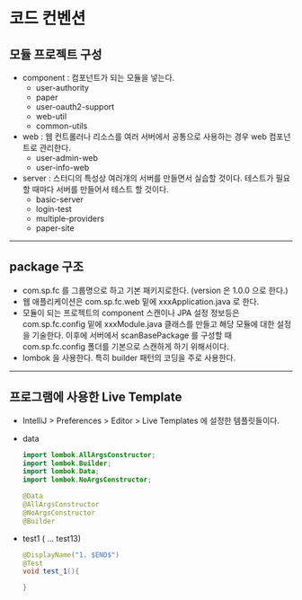 # 코드 컨벤션

## 모듈 프로젝트 구성

- component : 컴포넌트가 되는 모듈을 넣는다.
  - user-authority
  - paper
  - user-oauth2-support
  - web-util
  - common-utils
- web : 웹 컨트롤러나 리소스를 여러 서버에서 공통으로 사용하는 경우 web 컴포넌트로 관리한다.
  - user-admin-web
  - user-info-web
- server : 스터디의 특성상 여러개의 서버를 만들면서 실습할 것이다. 테스트가 필요할 때마다 서버를 만들어서 테스트 할 것이다.
  - basic-server
  - login-test
  - multiple-providers
  - paper-site

---

## package 구조

- com.sp.fc 를 그룹명으로 하고 기본 패키지로한다. (version 은 1.0.0 으로 한다.)
- 웹 애플리케이션은 com.sp.fc.web 밑에 xxxApplication.java 로 한다.
- 모듈이 되는 프로젝트의 component 스캔이나 JPA 설정 정보등은 com.sp.fc.config 밑에 xxxModule.java 클래스를 만들고 해당 모듈에 대한 설정을 기술한다. 이후에 서버에서 scanBasePackage 를 구성할 때 com.sp.fc.config 폴더를 기본으로 스캔하게 하기 위해서이다.
- lombok 을 사용한다. 특히 builder 패턴의 코딩을 주로 사용한다.

---

## 프로그램에 사용한 Live Template

- IntelliJ > Preferences > Editor > Live Templates 에 설정한 템플릿들이다.

- data

  ```java
  import lombok.AllArgsConstructor;
  import lombok.Builder;
  import lombok.Data;
  import lombok.NoArgsConstructor;

  @Data
  @AllArgsConstructor
  @NoArgsConstructor
  @Builder
  ```

- test1 ( ... test13)

  ```java
  @DisplayName("1. $END$")
  @Test
  void test_1(){

  }
  ```
